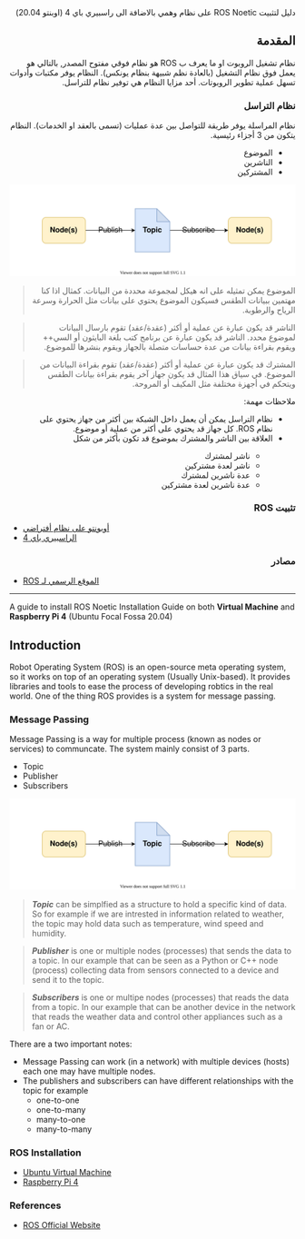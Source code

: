 <div dir="rtl">دليل لتثبيت ROS Noetic على نظام وهمي بالاضافة الى راسبيري باي 4 (اوبنتو 20.04)</div>

## <div dir="rtl">المقدمة</div>

<div dir="rtl">
نظام تشغيل الروبوت او ما يعرف ب ROS هو نظام فوقي مفتوح المصدر, بالتالي هو يعمل فوق نظام التشغيل (بالعادة نظم شبيهة بنظام يونكس). النظام يوفر مكتبات وأدوات تسهل عملية تطوير الروبوتات. أحد مزايا النظام هي توفير نظام للتراسل.
</div>

### <div dir="rtl">نظام التراسل</div>

<div dir="rtl">نظام المراسلة يوفر طريقة للتواصل بين عدة عمليات (تسمى بالعقد او الخدمات). النظام يتكون من 3 أجزاء رئيسية.
</div>

<div dir="rtl"><ul>
  <li>الموضوع</li>
  <li>الناشرين</li>
  <li>المشتركين</li>
</ul></div>

![](images/MP.svg)

> <div dir="rtl">الموضوع يمكن تمثيله على انه هيكل لمجموعة محددة من البيانات. كمثال اذا كنا مهتمين ببيانات الطقس فسيكون الموضوع يحتوي على بيانات مثل الحرارة وسرعة الرياح والرطوبة.</div>

> <div dir="rtl">الناشر قد يكون عبارة عن عملية أو أكثر (عقدة/عقد) تقوم بارسال البيانات لموضوع محدد. الناشر قد يكون عبارة عن برنامج كتب بلغة البايثون أو السي++ ويقوم بقراءة بيانات من عدة حساسات متصلة بالجهاز ويقوم بنشرها للموضوع.</div>

> <div dir="rtl">المشترك قد يكون عبارة عن عملية أو أكثر (عقدة/عقد) تقوم بقراءة البيانات من الموضوع. في سياق هذا المثال قد يكون جهاز آخر يقوم بقراءة بيانات الطقس ويتحكم في أجهزة مختلفة مثل المكيف أو المروحة.</div>

<div dir="rtl">ملاحظات مهمة: </div>

<div dir="rtl"><ul>
  <li>نظام التراسل يمكن أن يعمل داخل الشبكة بين أكثر من جهاز يحتوي على نظام ROS. كل جهاز قد يحتوي على أكثر من عملية أو موضوع.</li>
  <li>العلاقة بين الناشر والمشترك بموضوع قد تكون بأكثر من شكل</li>
  <ul>
      <li>ناشر لمشترك</li>
      <li>ناشر لعدة مشتركين</li>
      <li>عدة ناشرين لمشترك</li>
      <li>عدة ناشرين لعدة مشتركين</li>
   </ul>
</ul></div>

### <div dir="rtl">تثبيت ROS</div>
- [<div dir="rtl">أوبونتو على نظام أفتراضي</div>](Ubuntu-Virtual-Machine.md)
- [<div dir="rtl">الراسبيري باي 4</div>]()

### <div dir="rtl">مصادر</div>
- [<div dir="rtl">الموقع الرسمي لـ ROS</div>](https://www.ros.org/)


---


A guide to install ROS Noetic Installation Guide on both **Virtual Machine** and **Raspberry Pi 4** (Ubuntu Focal Fossa 20.04)

## Introduction 

Robot Operating System (ROS) is an open-source meta operating system, so it works on top of an operating system (Usually Unix-based). It provides libraries and tools to ease the process of developing robtics in the real world. One of the thing ROS provides is a system for message passing.

### Message Passing

Message Passing is a way for multiple process (known as nodes or services) to communcate. The system mainly consist of 3 parts.

- Topic
- Publisher
- Subscribers

![](images/MP.svg)

> ***Topic*** can be simplfied as a structure to hold a specific kind of data. So for example if we are intrested in information related to weather, the topic may hold data such as temperature, wind speed and humidity. 

> ***Publisher*** is one or multiple nodes (processes) that sends the data to a topic. In our example that can be seen as a Python or C++ node (process) collecting data from sensors connected to a device and send it to the topic.

> ***Subscribers*** is one or multipe nodes (processes) that reads the data from a topic. In our example that can be another device in the network that reads the weather data and control other appliances such as a fan or AC.

There are a two important notes:
- Message Passing can work (in a network) with multiple devices (hosts) each one may have multiple nodes.
- The publishers and subscribers can have different relationships with the topic for example
	- one-to-one
	- one-to-many
	- many-to-one
	- many-to-many
### ROS Installation
- [Ubuntu Virtual Machine](Ubuntu-Virtual-Machine.md)
- [Raspberry Pi 4]()

### References
- [ROS Official Website](https://www.ros.org/)
